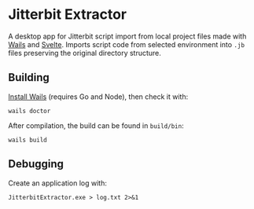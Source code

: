 # Jitterbit Extractor

 A desktop app for Jitterbit script import from local project files made with [Wails](https://wails.io/) and [Svelte](https://github.com/BillBuilt/wails-vite-svelte-tailwind-template). Imports script code from selected environment into `.jb` files preserving the original directory structure.

## Building
[Install Wails](https://wails.io/docs/gettingstarted/installation) (requires Go and Node), then check it with:
```
wails doctor
```

After compilation, the build can be found in `build/bin`:
 ```
 wails build
 ```

## Debugging

Create an application log with:
```
JitterbitExtractor.exe > log.txt 2>&1
```
